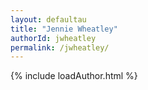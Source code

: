 ```yaml
---
layout: defaultau
title: "Jennie Wheatley"
authorId: jwheatley
permalink: /jwheatley/
---
```

{% include loadAuthor.html %}
<script>
    $(document).ready(function(){
        showAuthorBio('{{ page.authorId }}');
   });
</script>